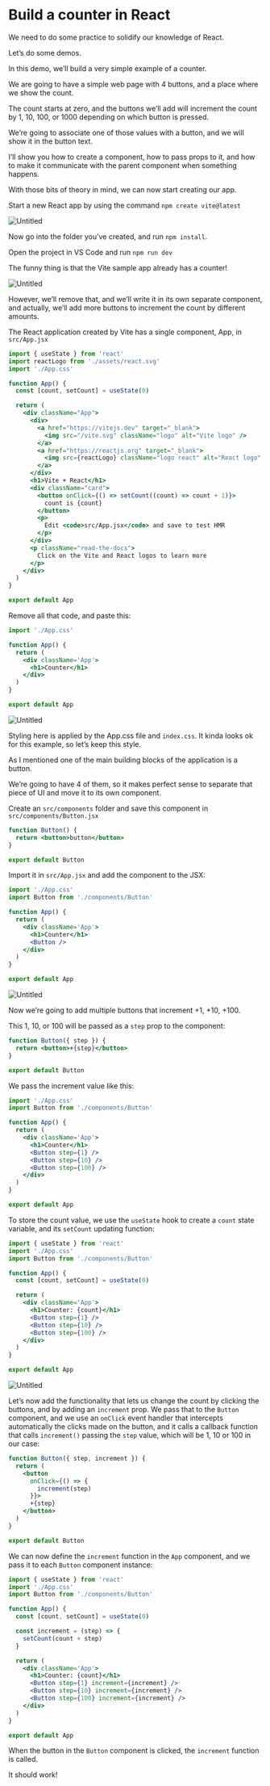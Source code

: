 # Build a counter in React

We need to do some practice to solidify our knowledge of React.

Let’s do some demos.

In this demo, we’ll build a very simple example of a counter.

We are going to have a simple web page with 4 buttons, and a place where we show the count.

The count starts at zero, and the buttons we’ll add will increment the count by 1, 10, 100, or 1000 depending on which button is pressed.

We’re going to associate one of those values with a button, and we will show it in the button text.

I’ll show you how to create a component, how to pass props to it, and how to make it communicate with the parent component when something happens.

With those bits of theory in mind, we can now start creating our app.

Start a new React app by using the command `npm create vite@latest`

![Untitled](https://thevalleyofcode.com/images/lessons/react/demo-build-a-counter-in-react/Untitled.png)

Now go into the folder you’ve created, and run `npm install`.

Open the project in VS Code and run `npm run dev`

The funny thing is that the Vite sample app already has a counter!

![Untitled](https://thevalleyofcode.com/images/lessons/react/demo-build-a-counter-in-react/Untitled%201.png)

However, we’ll remove that, and we’ll write it in its own separate component, and actually, we’ll add more buttons to increment the count by different amounts.

The React application created by Vite has a single component, App, in `src/App.jsx`

```jsx
import { useState } from 'react'
import reactLogo from './assets/react.svg'
import './App.css'

function App() {
  const [count, setCount] = useState(0)

  return (
    <div className="App">
      <div>
        <a href="https://vitejs.dev" target="_blank">
          <img src="/vite.svg" className="logo" alt="Vite logo" />
        </a>
        <a href="https://reactjs.org" target="_blank">
          <img src={reactLogo} className="logo react" alt="React logo" />
        </a>
      </div>
      <h1>Vite + React</h1>
      <div className="card">
        <button onClick={() => setCount((count) => count + 1)}>
          count is {count}
        </button>
        <p>
          Edit <code>src/App.jsx</code> and save to test HMR
        </p>
      </div>
      <p className="read-the-docs">
        Click on the Vite and React logos to learn more
      </p>
    </div>
  )
}

export default App
```

Remove all that code, and paste this:

```jsx
import './App.css'

function App() {
  return (
    <div className='App'>
      <h1>Counter</h1>
    </div>
  )
}

export default App
```

![Untitled](https://thevalleyofcode.com/images/lessons/react/demo-build-a-counter-in-react/Untitled%202.png)

Styling here is applied by the App.css file and `index.css`. It kinda looks ok for this example, so let’s keep this style.

As I mentioned one of the main building blocks of the application is a button.

We’re going to have 4 of them, so it makes perfect sense to separate that piece of UI and move it to its own component.

Create an `src/components` folder and save this component in `src/components/Button.jsx`

```jsx
function Button() {
  return <button>button</button>
}

export default Button
```

Import it in `src/App.jsx` and add the component to the JSX:

```jsx
import './App.css'
import Button from './components/Button'

function App() {
  return (
    <div className='App'>
      <h1>Counter</h1>
      <Button />
    </div>
  )
}

export default App
```

![Untitled](https://thevalleyofcode.com/images/lessons/react/demo-build-a-counter-in-react/Untitled%203.png)

Now we’re going to add multiple buttons that increment +1, +10, +100.

This 1, 10, or 100 will be passed as a `step` prop to the component:

```jsx
function Button({ step }) {
  return <button>+{step}</button>
}

export default Button
```

We pass the increment value like this:

```jsx
import './App.css'
import Button from './components/Button'

function App() {
  return (
    <div className='App'>
      <h1>Counter</h1>
      <Button step={1} />
      <Button step={10} />
      <Button step={100} />
    </div>
  )
}

export default App
```

To store the count value, we use the `useState` hook to create a `count` state variable, and its `setCount` updating function:

```jsx
import { useState } from 'react'
import './App.css'
import Button from './components/Button'

function App() {
  const [count, setCount] = useState(0)

  return (
    <div className='App'>
      <h1>Counter: {count}</h1>
      <Button step={1} />
      <Button step={10} />
      <Button step={100} />
    </div>
  )
}

export default App
```

![Untitled](https://thevalleyofcode.com/images/lessons/react/demo-build-a-counter-in-react/Untitled%204.png)

Let’s now add the functionality that lets us change the count by clicking the buttons, and by adding an `increment` prop. We pass that to the `Button` component, and we use an `onClick` event handler that intercepts automatically the clicks made on the button, and it calls a callback function that calls `increment()` passing the `step` value, which will be 1, 10 or 100 in our case:

```jsx
function Button({ step, increment }) {
  return (
    <button
      onClick={() => {
        increment(step)
      }}>
      +{step}
    </button>
  )
}

export default Button
```

We can now define the `increment` function in the `App` component, and we pass it to each `Button` component instance:

```jsx
import { useState } from 'react'
import './App.css'
import Button from './components/Button'

function App() {
  const [count, setCount] = useState(0)

  const increment = (step) => {
    setCount(count + step)
  }

  return (
    <div className='App'>
      <h1>Counter: {count}</h1>
      <Button step={1} increment={increment} />
      <Button step={10} increment={increment} />
      <Button step={100} increment={increment} />
    </div>
  )
}

export default App
```

When the button in the `Button` component is clicked, the `increment` function is called.

It should work!
